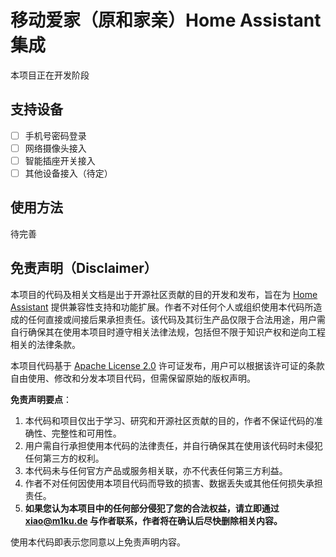 # 移动爱家（原和家亲）Home Assistant 集成

本项目正在开发阶段

## 支持设备

-   [ ] 手机号密码登录
-   [ ] 网络摄像头接入
-   [ ] 智能插座开关接入
-   [ ] 其他设备接入（待定）

## 使用方法

待完善

## 免责声明（Disclaimer）

本项目的代码及相关文档是出于开源社区贡献的目的开发和发布，旨在为 [Home Assistant](https://github.com/home-assistant) 提供兼容性支持和功能扩展。作者不对任何个人或组织使用本代码所造成的任何直接或间接后果承担责任。该代码及其衍生产品仅限于合法用途，用户需自行确保其在使用本项目时遵守相关法律法规，包括但不限于知识产权和逆向工程相关的法律条款。

本项目代码基于 [Apache License 2.0](./LICENSE) 许可证发布，用户可以根据该许可证的条款自由使用、修改和分发本项目代码，但需保留原始的版权声明。

**免责声明要点**：

1. 本代码和项目仅出于学习、研究和开源社区贡献的目的，作者不保证代码的准确性、完整性和可用性。
2. 用户需自行承担使用本代码的法律责任，并自行确保其在使用该代码时未侵犯任何第三方的权利。
3. 本代码未与任何官方产品或服务相关联，亦不代表任何第三方利益。
4. 作者不对任何因使用本项目代码而导致的损害、数据丢失或其他任何损失承担责任。
5. **如果您认为本项目中的任何部分侵犯了您的合法权益，请立即通过 <xiao@m1ku.de> 与作者联系，作者将在确认后尽快删除相关内容。**

使用本代码即表示您同意以上免责声明内容。

